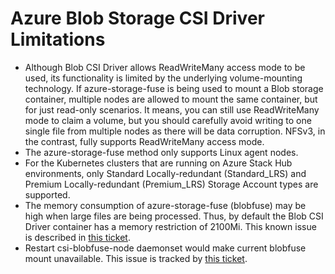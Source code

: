 # Azure Blob Storage CSI Driver Limitations
 - Although Blob CSI Driver allows ReadWriteMany access mode to be used, its functionality is limited by the underlying volume-mounting technology. If azure-storage-fuse is being used to mount a Blob storage container, multiple nodes are allowed to mount the same container, but for just read-only scenarios. It means, you can still use ReadWriteMany mode to claim a volume, but you should carefully avoid writing to one single file from multiple nodes as there will be data corruption. NFSv3, in the contrast, fully supports ReadWriteMany access mode.
 - The azure-storage-fuse method only supports Linux agent nodes.
 - For the Kubernetes clusters that are running on Azure Stack Hub environments, only Standard Locally-redundant (Standard_LRS) and Premium Locally-redundant (Premium_LRS) Storage Account types are supported.
 - The memory consumption of azure-storage-fuse (blobfuse) may be high when large files are being processed. Thus, by default the Blob CSI Driver container has a memory restriction of 2100Mi. This known issue is described in [this ticket](https://github.com/Azure/azure-storage-fuse/issues/454).
 - Restart csi-blobfuse-node daemonset would make current blobfuse mount unavailable. This issue is tracked by [this ticket](https://github.com/kubernetes-sigs/blob-csi-driver/issues/115).